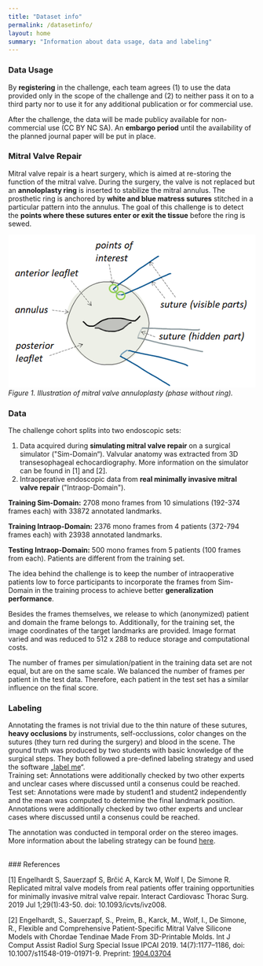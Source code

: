 ```yaml
---
title: "Dataset info"
permalink: /datasetinfo/
layout: home
summary: "Information about data usage, data and labeling"
---
```

### <a id="Data_Usage" class="uncolored_link">Data Usage</a>
By **registering** in the challenge, each team agrees (1) to use the data provided only in the
scope of the challenge and (2) to neither pass it on to a third party nor to use it for any additional publication or for commercial use. 

After the challenge, the data will be made publicy available for non-commercial use (CC BY NC SA). 
An **embargo period** until the availability of the planned journal paper will be put in place.

### <a id="MVRepair" class="uncolored_link">Mitral Valve Repair</a>

Mitral valve repair is a heart surgery, which is aimed at re-storing the function of the mitral valve. During the surgery, the valve is not replaced but an **annoloplasty ring** is inserted to stabilize the mitral annulus. The prosthetic ring is anchored by **white and blue matress sutures** stitched in a particular pattern into the annulus. 
The goal of this challenge is to detect the **points where these sutures enter or exit the tissue** before the ring is sewed. 

<img src="../assets/images/Data_explanation.png"><br>
*Figure 1. Illustration of mitral valve annuloplasty (phase without ring).*

### <a id="Data" class="uncolored_link">Data</a>

The challenge cohort splits into two endoscopic sets:
1. Data acquired during **simulating mitral valve repair** on a surgical simulator ("Sim-Domain“). Valvular anatomy was extracted from 3D transesophageal echocardiography. More information on the simulator can be found in [1] and [2].
2. Intraoperative endoscopic data from **real minimally invasive mitral valve repair** ("Intraop-Domain").

**Training Sim-Domain:**
2708 mono frames from 10 simulations (192-374 frames each) with 33872 annotated landmarks.

**Training Intraop-Domain:**
2376 mono frames from 4 patients (372-794 frames each) with 23938 annotated landmarks.

**Testing Intraop-Domain:**
500 mono frames from 5 patients (100 frames from each). Patients are different from the training set.

The idea behind the challenge is to keep the number of intraoperative patients low to force participants to incorporate the frames from Sim-Domain in the training process to achieve better **generalization performance**.

Besides the frames themselves, we release to which (anonymized) patient and domain the frame belongs to. Additionally, for the training set, the image coordinates of the target landmarks are provided. Image format varied and was reduced to 512 x 288 to reduce storage and computational costs.

The number of frames per simulation/patient in the training data set are not equal, but are on the same scale. We balanced the number of frames per patient in the test data. Therefore, each patient in the test set has a similar influence on the final score.

### <a id="Labeling" class="uncolored_link">Labeling</a>

Annotating the frames is not trivial due to the thin nature of these sutures, **heavy occlusions** by instruments, self-occlussions, color changes on the sutures (they turn red during the surgery) and blood in the scene. 
The ground truth was produced by two students with basic knowledge of the surgical steps. They both followed a pre-defined labeling strategy and used the software „[label me](https://github.com/wkentaro/labelme)“.  
Training set: Annotations were additionally checked by two other experts and unclear cases where discussed until a consenus could be reached.
Test set: Annotations were made by student1 and student2 independently and the mean was computed to determine the final landmark position. Annotations were additionally checked by two other experts and unclear cases where discussed until a consenus could be reached.

The annotation was conducted in temporal order on the stereo images. More information about the labeling strategy can be found <a href="/assets/files/Labeln_ENG-v1.pdf">here</a>.

<br>
### <a id="References" class="uncolored_link">References</a>

[1] Engelhardt S, Sauerzapf S, Brčić A, Karck M, Wolf I, De Simone R. Replicated mitral valve models from real patients offer training opportunities for minimally invasive mitral valve repair. Interact Cardiovasc Thorac Surg. 2019 Jul 1;29(1):43-50. doi: 10.1093/icvts/ivz008.

[2] Engelhardt, S., Sauerzapf, S., Preim, B., Karck, M., Wolf, I., De Simone, R., Flexible and Comprehensive Patient-Specific Mitral Valve Silicone Models with Chordae Tendinae Made From 3D-Printable Molds. Int J Comput Assist Radiol Surg Special Issue IPCAI 2019. 14(7):1177–1186, doi: 10.1007/s11548-019-01971-9. Preprint: <a href="https://arxiv.org/abs/1904.03704">1904.03704</a>

